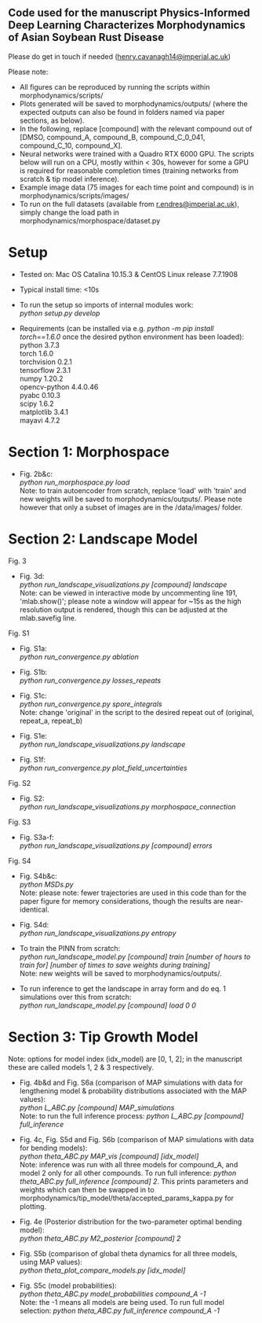 ## Code used for the manuscript Physics-Informed Deep Learning Characterizes Morphodynamics of Asian Soybean Rust Disease
Please do get in touch if needed (henry.cavanagh14@imperial.ac.uk)


Please note:
- All figures can be reproduced by running the scripts within morphodynamics/scripts/
- Plots generated will be saved to morphodynamics/outputs/ (where the expected outputs can also be found in folders named via paper sections, as below).
- In the following, replace [compound] with the relevant compound out of [DMSO, compound_A, compound_B, compound_C_0_041, compound_C_10, compound_X].  
- Neural networks were trained with a Quadro RTX 6000 GPU. The scripts below will run on a CPU, mostly within < 30s, however for some a GPU is required for reasonable completion times (training networks from scratch & tip model inference).
- Example image data (75 images for each time point and compound) is in morphodynamics/scripts/images/
- To run on the full datasets (available from r.endres@imperial.ac.uk), simply change the load path in morphodynamics/morphospace/dataset.py




# Setup

- Tested on: Mac OS Catalina 10.15.3 & CentOS Linux release 7.7.1908
- Typical install time: <10s

- To run the setup so imports of internal modules work:    
*python setup.py develop*

- Requirements (can be installed via e.g. *python -m pip install torch==1.6.0* once the desired python environment has been loaded):     
python 3.7.3      
torch 1.6.0    
torchvision 0.2.1    
tensorflow 2.3.1  
numpy 1.20.2  
opencv-python 4.4.0.46  
pyabc 0.10.3  
scipy 1.6.2  
matplotlib 3.4.1  
mayavi 4.7.2  






# Section 1: Morphospace


- Fig. 2b&c:   
*python run_morphospace.py load*    
Note: to train autoencoder from scratch, replace 'load' with 'train' and new weights will be saved to morphodynamics/outputs/. Please note however that only a subset of images are in the /data/images/ folder.



# Section 2: Landscape Model

Fig. 3

- Fig. 3d:  
*python run_landscape_visualizations.py [compound] landscape*   
Note: can be viewed in interactive mode by uncommenting line 191, 'mlab.show()'; please note a window will appear for ~15s as the high resolution output is rendered, though this can be adjusted at the mlab.savefig line.

Fig. S1

- Fig. S1a:  
*python run_convergence.py ablation*   

- Fig. S1b:  
*python run_convergence.py losses_repeats*  

- Fig. S1c:  
*python run_convergence.py spore_integrals*  
Note: change 'original' in the script to the desired repeat out of (original, repeat_a, repeat_b)

- Fig. S1e:  
*python run_landscape_visualizations.py landscape*  

- Fig. S1f:  
*python run_convergence.py plot_field_uncertainties*  

Fig. S2

- Fig. S2:  
*python run_landscape_visualizations.py morphospace_connection*  

Fig. S3

- Fig. S3a-f:  
*python run_landscape_visualizations.py [compound] errors*

Fig. S4

- Fig. S4b&c:  
*python MSDs.py*   
Note: please note: fewer trajectories are used in this code than for the paper figure for memory considerations, though the results are near-identical.

- Fig. S4d:  
*python run_landscape_visualizations.py entropy*  




- To train the PINN from scratch:  
*python run_landscape_model.py [compound] train [number of hours to train for] [number of times to save weights during training]*   
Note: new weights will be saved to morphodynamics/outputs/.

- To run inference to get the landscape in array form and do eq. 1 simulations over this from scratch:    
*python run_landscape_model.py [compound] load 0 0*




# Section 3: Tip Growth Model

Note: options for model index (idx_model) are [0, 1, 2]; in the manuscript these are called models 1, 2 & 3 respectively.

- Fig. 4b&d and Fig. S6a (comparison of MAP simulations with data for lengthening model & probability distributions associated with the MAP values):  
*python L_ABC.py [compound] MAP_simulations*    
Note: to run the full inference process: *python L_ABC.py [compound] full_inference*

- Fig. 4c, Fig. S5d and Fig. S6b (comparison of MAP simulations with data for bending models):  
*python theta_ABC.py MAP_vis [compound] [idx_model]*    
Note: inference was run with all three models for compound_A, and model 2 only for all other compounds. To run full inference: *python theta_ABC.py full_inference [compound] 2*. This prints parameters and weights which can then be swapped in to morphodynamics/tip_model/theta/accepted_params_kappa.py for plotting.

- Fig. 4e (Posterior distribution for the two-parameter optimal bending model):  
*python theta_ABC.py M2_posterior [compound] 2*

- Fig. S5b (comparison of global theta dynamics for all three models, using MAP values):  
*python theta_plot_compare_models.py [idx_model]*

- Fig. S5c (model probabilities):  
*python theta_ABC.py model_probabilities compound_A -1*   
Note: the -1 means all models are being used. To run full model selection: *python theta_ABC.py full_inference compound_A -1*
